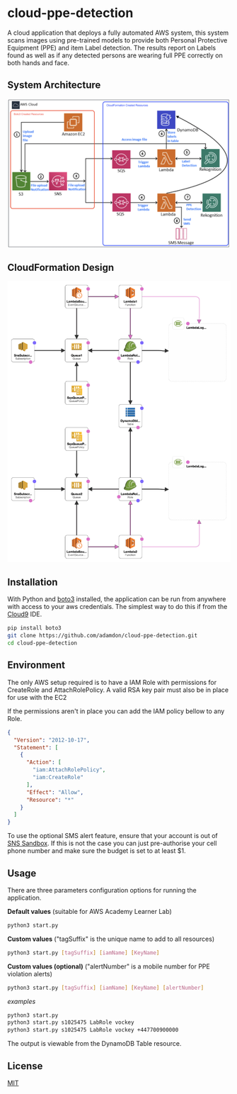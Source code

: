 # cloud-ppe-detection

A cloud application that deploys a fully automated AWS system, this system scans images using pre-trained models to provide both Personal Protective Equipment (PPE) and item Label detection. The results report on Labels found as well as if any detected persons are wearing full PPE correctly on both hands and face.  

## System Architecture

![Systems Architecture](https://raw.githubusercontent.com/adamdon/cloud-ppe-detection/main/systems_architecture.png)

## CloudFormation Design

![CloudFormation Design](https://raw.githubusercontent.com/adamdon/cloud-ppe-detection/main/cloudformation_design.png)

## Installation

With Python and [boto3](https://github.com/boto/boto3) installed, the application can be run from anywhere with access to your aws credentials. The simplest way to do this if from the [Cloud9](https://aws.amazon.com/cloud9/) IDE.  

```bash
pip install boto3
git clone https://github.com/adamdon/cloud-ppe-detection.git
cd cloud-ppe-detection
```

## Environment

The only AWS setup required is to have a IAM Role with permissions for CreateRole and AttachRolePolicy. A valid RSA key pair must also be in place for use with the EC2

If the permissions aren't in place you can add the IAM policy bellow to any Role.    

```json
{
  "Version": "2012-10-17",
  "Statement": [
    {
      "Action": [
        "iam:AttachRolePolicy",
        "iam:CreateRole"
      ],
      "Effect": "Allow",
      "Resource": "*"
    }
  ]
}
```
To use the optional SMS alert feature, ensure that your account is out of [SNS Sandbox](https://docs.aws.amazon.com/sns/latest/dg/sns-sms-sandbox.html). If this is not the case you can just pre-authorise your cell phone number and make sure the budget is set to at least $1.


## Usage

There are three parameters configuration options for running the application.

**Default values**
(suitable for AWS Academy Learner Lab)
```bash
python3 start.py
```

**Custom values** ("tagSuffix" is the unique name to add to all resources)
```bash 
python3 start.py [tagSuffix] [iamName] [KeyName]
```
**Custom values (optional)** ("alertNumber" is a mobile number for PPE violation alerts)
```bash 
python3 start.py [tagSuffix] [iamName] [KeyName] [alertNumber]
```

*examples* 
```bash 
python3 start.py
python3 start.py s1025475 LabRole vockey
python3 start.py s1025475 LabRole vockey +447700900000
```

The output is viewable from the DynamoDB Table resource. 

## License
[MIT](https://github.com/adamdon/cloud-ppe-detection/blob/main/LICENSE.md)